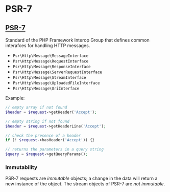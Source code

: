 # PSR-7

## [PSR-7](https://www.php-fig.org/psr/psr-7/)

Standard of the PHP Framework Interop Group that defines common interafces for handling HTTP messages.

- `Psr\Http\Message\MessageInterface`
- `Psr\Http\Message\RequestInterface`
- `Psr\Http\Message\ResponseInterface`
- `Psr\Http\Message\ServerRequestInterface`
- `Psr\Http\Message\StreamInterface`
- `Psr\Http\Message\UploadedFileInterface`
- `Psr\Http\Message\UriInterface`

Example:

```php
// empty array if not found
$header = $request->getHeader('Accept');

// empty string if not found
$header = $request->getHeaderLine('Accept');

// check the presence of a header
if (! $request->hasHeader('Accept')) {}

// returns the parameters in a query string
$query = $request->getQueryParams();
```

### Immutability

PSR-7 requests are *immutable* objects; a change in the data will return a new instance of the object.
The stream objects of PSR-7 are *not immutable*.
